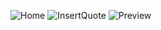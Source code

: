 ![Home](https://github.com/user-attachments/assets/482253d8-33a2-4239-bd07-4b9ee86120a7)
![InsertQuote](https://github.com/user-attachments/assets/ea42961f-62ff-4213-9903-acc8d96c50b7)
![Preview](https://github.com/user-attachments/assets/7cec1777-7927-4253-a533-bfdb20286eb6)




